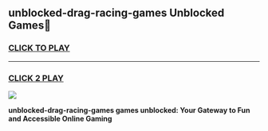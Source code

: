 
## unblocked-drag-racing-games Unblocked Games👋
<h3>
<a href="https://news.freeplayer.one?title=unblocked-drag-racing-games&ref=16F">CLICK TO PLAY</a></h3>
<hr>

<h3>
<a href="https://news.freeplayer.one?title=unblocked-drag-racing-games&ref=16F">CLICK 2 PLAY</a>
  
</h3>

<a href="https://news.freeplayer.one?title=unblocked-drag-racing-games&ref=16F/"><img src="https://clearcache.store/games.png"></a>


**unblocked-drag-racing-games games unblocked: Your Gateway to Fun and Accessible Online Gaming**
